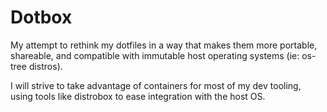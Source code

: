 # Dotbox

My attempt to rethink my dotfiles in a way that makes them more portable, shareable, and compatible with immutable host operating systems (ie: os-tree distros).

I will strive to take advantage of containers for most of my dev tooling, using tools like distrobox to ease integration with the host OS.


